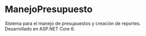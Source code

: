 # ManejoPresupuesto
Sistema para el manejo de presupuestos y creación de reportes. Desarrollado en ASP.NET Core 6.
